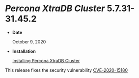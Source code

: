 # *Percona XtraDB Cluster* 5.7.31-31.45.2


* **Date**

    October 9, 2020



* **Installation**

    [Installing Percona XtraDB Cluster](https://www.percona.com/doc/percona-xtradb-cluster/5.7/install/index.html)


This release fixes the security vulnerability [CVE-2020-15180](https://cve.mitre.org/cgi-bin/cvename.cgi?name=CVE-2020-15180)
